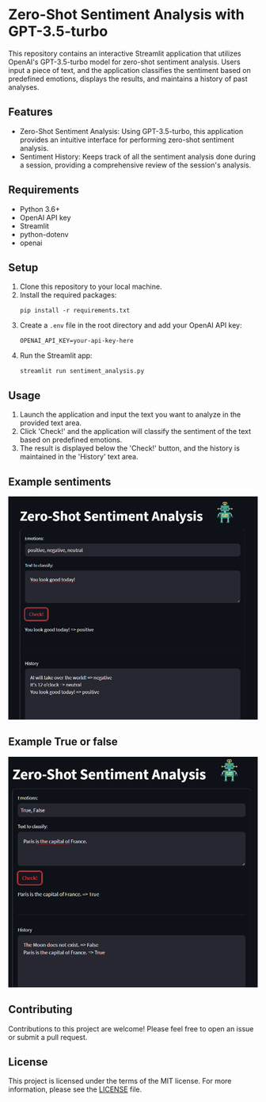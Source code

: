 # Zero-Shot Sentiment Analysis with GPT-3.5-turbo

This repository contains an interactive Streamlit application that utilizes OpenAI's GPT-3.5-turbo model for zero-shot sentiment analysis. Users input a piece of text, and the application classifies the sentiment based on predefined emotions, displays the results, and maintains a history of past analyses.

## Features

- Zero-Shot Sentiment Analysis: Using GPT-3.5-turbo, this application provides an intuitive interface for performing zero-shot sentiment analysis.
- Sentiment History: Keeps track of all the sentiment analysis done during a session, providing a comprehensive review of the session's analysis.

## Requirements

- Python 3.6+
- OpenAI API key
- Streamlit
- python-dotenv
- openai

## Setup

1. Clone this repository to your local machine.
2. Install the required packages:
   ```
   pip install -r requirements.txt
   ```
3. Create a `.env` file in the root directory and add your OpenAI API key:
   ```
   OPENAI_API_KEY=your-api-key-here
   ```
4. Run the Streamlit app:
   ```
   streamlit run sentiment_analysis.py
   ```

## Usage

1. Launch the application and input the text you want to analyze in the provided text area.
2. Click 'Check!' and the application will classify the sentiment of the text based on predefined emotions.
3. The result is displayed below the 'Check!' button, and the history is maintained in the 'History' text area.

## Example sentiments

![Example of Sentiment](image.png)

## Example True or false

![Example of True or False](image2.png)

## Contributing

Contributions to this project are welcome! Please feel free to open an issue or submit a pull request.

## License

This project is licensed under the terms of the MIT license. For more information, please see the [LICENSE](LICENSE) file.
